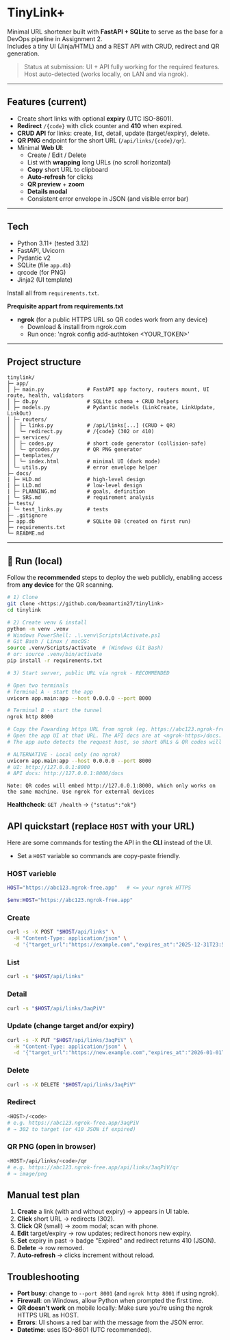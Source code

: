 # TinyLink+

Minimal URL shortener built with **FastAPI + SQLite** to serve as the base for a DevOps pipeline in Assignment 2.  
Includes a tiny UI (Jinja/HTML) and a REST API with CRUD, redirect and QR generation.

> Status at submission: UI + API fully working for the required features.  
> Host auto-detected (works locally, on LAN and via ngrok).  

---

## Features (current)

- Create short links with optional **expiry** (UTC ISO-8601).
- **Redirect** `/{code}` with click counter and **410** when expired.
- **CRUD API** for links: create, list, detail, update (target/expiry), delete.
- **QR PNG** endpoint for the short URL (`/api/links/{code}/qr`).
- Minimal **Web UI**:
  - Create / Edit / Delete
  - List with **wrapping** long URLs (no scroll horizontal)
  - **Copy** short URL to clipboard
  - **Auto-refresh** for clicks
  - **QR preview** + **zoom**
  - **Details modal**
  - Consistent error envelope in JSON (and visible error bar)

---

## Tech

- Python 3.11+ (tested 3.12)
- FastAPI, Uvicorn
- Pydantic v2
- SQLite (file `app.db`)
- qrcode (for PNG)
- Jinja2 (UI template)

Install all from `requirements.txt`.

**Prequisite appart from requirements.txt**
- **ngrok** (for a public HTTPS URL so QR codes work from any device)
    * Download & install from ngrok.com
    * Run once: 'ngrok config add-authtoken <YOUR_TOKEN>'

---

## Project structure

```
tinylink/
├─ app/
│ ├─ main.py              # FastAPI app factory, routers mount, UI route, health, validators
│ ├─ db.py                # SQLite schema + CRUD helpers
│ ├─ models.py            # Pydantic models (LinkCreate, LinkUpdate, LinkOut)
│ ├─ routers/
│ │ ├─ links.py           # /api/links[...] (CRUD + QR)
│ │ └─ redirect.py        # /{code} (302 or 410)
│ ├─ services/
│ │ ├─ codes.py           # short code generator (collision-safe)
│ │ └─ qrcodes.py         # QR PNG generator
│ ├─ templates/
│ │ └─ index.html         # minimal UI (dark mode)
│ └─ utils.py             # error envelope helper
├─ docs/
| ├─ HLD.md               # high-level design
| ├─ LLD.md               # low-level design
| ├─ PLANNING.md          # goals, definition
| └─ SRS.md               # requirement analysis
├─ tests/
| └─ test_links.py        # tests
├─ .gitignore
├─ app.db                 # SQLite DB (created on first run)
├─ requirements.txt
└─ README.md
```

---

## 🚀 Run (local)

Follow the **recommended** steps to deploy the web publicly, enabling access from **any device** for the QR scanning.

```bash
# 1) Clone
git clone <https://github.com/beamartin27/tinylink>
cd tinylink

# 2) Create venv & install
python -m venv .venv
# Windows PowerShell: .\.venv\Scripts\Activate.ps1
# Git Bash / Linux / macOS:
source .venv/Scripts/activate  # (Windows Git Bash)
# or: source .venv/bin/activate
pip install -r requirements.txt

# 3) Start server, public URL via ngrok - RECOMMENDED

# Open two terminals
# Terminal A - start the app
uvicorn app.main:app --host 0.0.0.0 --port 8000

# Terminal B - start the tunnel
ngrok http 8000

# Copy the Fowarding https URL from ngrok (eg. https://abc123.ngrok-free.app).
# Open the app UI at that URL. The API docs are at <ngrok-https>/docs.
# The app auto detects the request host, so short URLs & QR codes will use the ngrok domain (scannable from any phone)

# ALTERNATIVE - Local only (no ngrok)
uvicorn app.main:app --host 0.0.0.0 --port 8000
# UI: http://127.0.0.1:8000
# API docs: http://127.0.0.1:8000/docs
```
    Note: QR codes will embed http://127.0.0.1:8000, which only works on the same machine. Use ngrok for external devices

**Healthcheck**: `GET /health` → `{"status":"ok"}`

## API quickstart (replace `HOST` with your URL)

Here are some commands for testing the API in the **CLI** instead of the UI.
- Set a `HOST` variable so commands are copy-paste friendly.

### HOST varieble
```bash
HOST="https://abc123.ngrok-free.app"   # <= your ngrok HTTPS
```
```powershell
$env:HOST="https://abc123.ngrok-free.app"
```

### Create
```bash
curl -s -X POST "$HOST/api/links" \
  -H "Content-Type: application/json" \
  -d '{"target_url":"https://example.com","expires_at":"2025-12-31T23:59:00Z"}'
```

### List
```bash
curl -s "$HOST/api/links"
```

### Detail
```bash
curl -s "$HOST/api/links/3aqPiV"
```

### Update (change target and/or expiry)
```bash
curl -s -X PUT "$HOST/api/links/3aqPiV" \
  -H "Content-Type: application/json" \
  -d '{"target_url":"https://new.example.com","expires_at":"2026-01-01T10:00:00Z"}'

```

### Delete
```bash
curl -s -X DELETE "$HOST/api/links/3aqPiV"
```

### Redirect
```bash
<HOST>/<code>
# e.g. https://abc123.ngrok-free.app/3aqPiV
# → 302 to target (or 410 JSON if expired)
```

### QR PNG (open in browser)
```bash
<HOST>/api/links/<code>/qr
# e.g. https://abc123.ngrok-free.app/api/links/3aqPiV/qr
# → image/png

```

## Manual test plan

1. **Create** a link (with and without expiry) → appears in UI table.
2. **Click** short URL → redirects (302).
3. **Click** QR (small) → zoom modal; scan with phone.
4. **Edit** target/expiry → row updates; redirect honors new expiry.
5. **Set** expiry in past → badge "Expired" and redirect returns 410 (JSON).
6. **Delete** → row removed.
7. **Auto-refresh** → clicks increment without reload.

## Troubleshooting

- **Port busy**: change to `--port 8001` (and `ngrok http 8001` if using ngrok).
- **Firewall**: on Windows, allow Python when prompted the first time.
- **QR doesn't work** on mobile locally: Make sure you’re using the ngrok HTTPS URL as HOST.
- **Errors**: UI shows a red bar with the message from the JSON error.
- **Datetime**: uses ISO-8601 (UTC recommended).